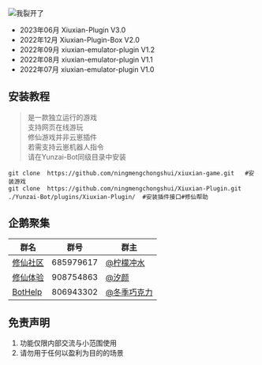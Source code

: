 ![我裂开了](https://s1.ax1x.com/2022/11/02/xH9Kcd.jpg)       
- 2023年06月 Xiuxian-Plugin V3.0
- 2022年12月 Xiuxian-Plugin-Box V2.0
- 2022年09月 xiuxian-emulator-plugin V1.2
- 2022年08月 xiuxian-emulator-plugin V1.1
- 2022年07月 xiuxian-emulator-plugin V1.0

## 安装教程      
>是一款独立运行的游戏    
>支持网页在线游玩    
>修仙游戏并非云崽插件    
>若需支持云崽机器人指令    
>请在Yunzai-Bot同级目录中安装    
```
git clone  https://github.com/ningmengchongshui/xiuxian-game.git   #安装游戏
git clone  https://github.com/ningmengchongshui/Xiuxian-Plugin.git ./Yunzai-Bot/plugins/Xiuxian-Plugin/  #安装插件接口#修仙帮助
```

## 企鹅聚集     
群名  | 群号  |  群主 
------------- | -------------  | -------------   
| [修仙社区](https://afdian.net/a/ningmengchongshui) | 685979617 | [@柠檬冲水](https://gitee.com/ningmengchongshui) |  
| [修仙体验](https://afdian.net/a/ningmengchongshui) | 908754863 | [@汐颜](https://gitee.com/mg1105194437) |   
| [BotHelp](https://afdian.net/a/WinterChocolates) | 806943302 | [@冬季巧克力](https://gitee.com/djqkl_znje) |  

## 免责声明       
1. 功能仅限内部交流与小范围使用       
2. 请勿用于任何以盈利为目的的场景    